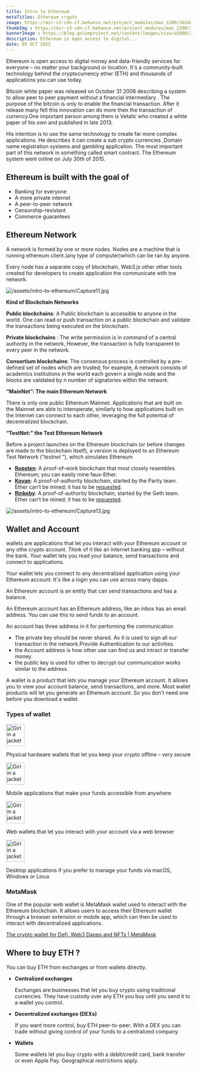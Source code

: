 ```yaml
---
title: Intro to Ethereum
metaTitles: Ethereum crypto
image: https://mir-s3-cdn-cf.behance.net/project_modules/max_1200/3624cc128171271.6167a1a6ac0a6.gif
thumbImg : https://mir-s3-cdn-cf.behance.net/project_modules/max_1200/3624cc128171271.6167a1a6ac0a6.gif
bannerImage : https://blog.golemproject.net/content/images/size/w2000/2019/03/download--1-.jpeg
description: Ethereum is open access to digital...
date: 05 OCT 2022
---
```


Ethereum is open access to digital money and data-friendly services for everyone – no matter your background or location. It's a community-built technology behind the cryptocurrency ether (ETH) and thousands of applications you can use today.

Bitcoin white paper was released on October 31 2008 describing a system to allow peer to peer payment without a financial intermediary . The purpose of the bitcoin is only to enable the financial transaction. After it release many felt this innovation can do more then the transaction of currency.One important person among them is Vetalic who created a white paper of his own and published in late 2013.

His intention is to use the same technology to create far more complex applications. He describes it can create a sub crypto currencies ,Domain name registration systems and gambling application. The most important part of this network in something called smart contract. The Ethereum system went online on July 30th of 2015.

## Ethereum is built with the goal of

- Banking for everyone
- A more private internet
- A peer-to-peer network
- Censorship-resistant
- Commerce guarantees

## Ethereum Network

A network is formed by one or more nodes. Nodes are a machine that is running ethereum client.(any type of computer)which can be ran by anyone.

Every node has a separate copy of blockchain, Web3.js other other tools created for developers to create application the communicate with tne network.

![/assets/intro-to-ethereum/Capture11.jpg](/assets/intro-to-ethereum//Capture11.jpg)

****Kind of Blockchain Networks****

**Public blockchains**: A Public blockchain is accessible to anyone in the world. One can read or push transaction on a public blockchain and validate the transactions being executed on the blockchain.

**Private blockchains** : The write permission is in command of a central authority in the network, However, the transaction is fully transparent to every peer in the network.

**Consortium blockchains**: The consensus process is controlled by a pre-defined set of nodes which are trusted; for example, A network consists of academics institutions in the world each govern a single node and the blocks are validated by n number of signatories within the network.

****“MainNet”: The main Ethereum Network****

There is only one public Ethereum Mainnet. Applications that are built on the Mainnet are able to interoperate, similarly to how applications built on the Internet can connect to each other, leveraging the full potential of decentralized blockchain.

****“TestNet:" the Test Ethereum Network****

Before a project launches on the Ethereum blockchain (or before changes are made to the blockchain itself), a version is deployed to an Ethereum Test Network (“*testnet*
”), which simulates Ethereum

- **[Ropsten](https://ropsten.etherscan.io/)**: A proof-of-work blockchain that most closely resembles Ethereum; you can easily mine faux-Ether.
- **[Kovan](https://kovan.etherscan.io/)**: A proof-of-authority blockchain, started by the Parity team. Ether can’t be mined; it has to be [requested](https://github.com/kovan-testnet/faucet).
- **[Rinkeby](https://rinkeby.etherscan.io/)**: A proof-of-authority blockchain, started by the Geth team. Ether can’t be mined; it has to be [requested](https://faucet.rinkeby.io/).

![/assets/intro-to-ethereum/Capture13.jpg](/assets/intro-to-ethereum/Capture13.jpg)

## Wallet and Account

wallets are applications that let you interact with your Ethereum account or any othe crypto account. Think of it like an internet banking app – without the bank. Your wallet lets you read your balance, send transactions and connect to applications.

Your wallet lets you connect to any decentralized application using your Ethereum account. It's like a login you can use across many dapps.

An Ethereum account is an entity that can send transactions and has a balance.

An Ethereum account has an Ethereum address, like an inbox has an email address. You can use this to send funds to an account.

An account has three address in it for performing the communication

- The private key should be never shared. As it is used to sign all our transaction in the network.Provide Authentication to our activities.
- the Account address is how other use can find us and intract or transfer money.
- the public key is used for other to decrypt our communication works similar to the address.

A wallet is a product that lets you manage your Ethereum account. It allows you to view your account balance, send transactions, and more. Most wallet products will let you generate an Ethereum account. So you don't need one before you download a wallet.

### Types of wallet

<div style="text-align: left" class="leftImg"> 
<img src="https://twemoji.maxcdn.com/2/svg/1f4bf.svg" alt="Girl in a jacket" width="50px" height="60px">
</div>

<!-- ![https://twemoji.maxcdn.com/2/svg/1f4bf.svg](https://twemoji.maxcdn.com/2/svg/1f4bf.svg) -->

Physical hardware wallets that let you keep your crypto offline – very secure
<div style="text-align: left" class="leftImg"> 
<img src="https://twemoji.maxcdn.com/2/svg/1f4f1.svg" alt="Girl in a jacket" width="50px" height="60px">
</div>

<!-- ![https://twemoji.maxcdn.com/2/svg/1f4f1.svg](https://twemoji.maxcdn.com/2/svg/1f4f1.svg) -->

Mobile applications that make your funds accessible from anywhere

<div style="text-align: left" class="leftImg">
<img src="https://twemoji.maxcdn.com/2/svg/1f310.svg" alt="Girl in a jacket" width="50px" height="60px">
</div>


<!-- ![https://twemoji.maxcdn.com/2/svg/1f310.svg](https://twemoji.maxcdn.com/2/svg/1f310.svg) -->

Web wallets that let you interact with your account via a web browser

<div style="text-align: left " class="leftImg"> 
<img src="https://twemoji.maxcdn.com/2/svg/1f5a5.svg" alt="Girl in a jacket" width="50px" height="60px">
</div>


<!-- ![https://twemoji.maxcdn.com/2/svg/1f5a5.svg](https://twemoji.maxcdn.com/2/svg/1f5a5.svg) -->

Desktop applications if you prefer to manage your funds via macOS, Windows or Linux

### MetaMask

One of the popular web wallet is MetaMask  wallet used  to interact with the Ethereum blockchain. It allows users to access their Ethereum wallet through a browser extension or mobile app, which can then be used to interact with decentralized applications.

[The crypto wallet for Defi, Web3 Dapps and NFTs | MetaMask](https://metamask.io/)

## Where to buy ETH ?

You can buy ETH from exchanges or from wallets directly.

- **Centralized exchanges**

    Exchanges are businesses that let you buy crypto using traditional currencies. They have custody over any ETH you buy until you send it to a wallet you control.

- **Decentralized exchanges (DEXs)**

    If you want more control, buy ETH peer-to-peer. With a DEX you can trade without giving control of your funds to a centralized company.

- **Wallets**

    Some wallets let you buy crypto with a debit/credit card, bank transfer or even Apple Pay. Geographical restrictions apply.